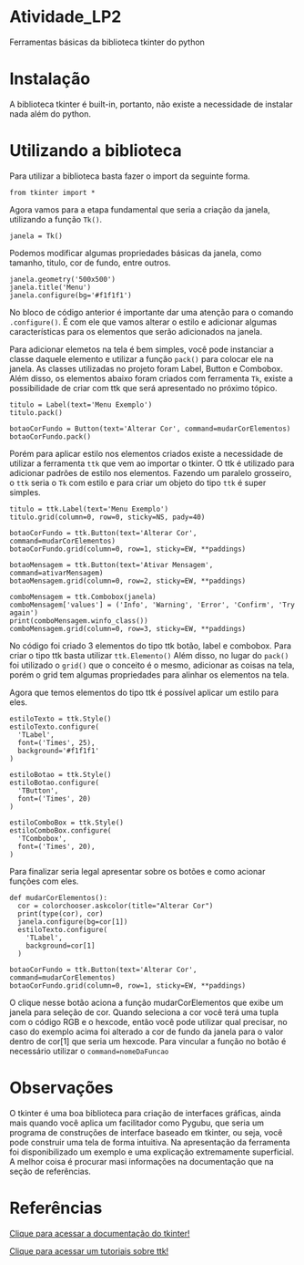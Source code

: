 # Atividade_LP2
Ferramentas básicas da biblioteca tkinter do python

<h1>Instalação</h1>
A biblioteca tkinter é built-in, portanto, não existe a necessidade de instalar nada além do python.

<h1>Utilizando a biblioteca</h1>
Para utilizar a biblioteca basta fazer o import da seguinte forma.

```
from tkinter import * 
```

Agora vamos para a etapa fundamental que seria a criação da janela, utilizando a função ``Tk()``.

```
janela = Tk()
```

Podemos modificar algumas propriedades básicas da janela, como tamanho, titulo, cor de fundo, entre outros.

```
janela.geometry('500x500')
janela.title('Menu')
janela.configure(bg='#f1f1f1')
```

No bloco de código anterior é importante dar uma atenção para o comando ``.configure()``. É com ele que vamos alterar o estilo e adicionar algumas características para os elementos que serão adicionados na janela.

Para adicionar elemetos na tela é bem simples, você pode instanciar a classe daquele elemento e utilizar a função ``pack()`` para colocar ele na janela.
As classes utilizadas no projeto foram Label, Button e Combobox. Além disso, os elementos abaixo foram criados com ferramenta ``Tk``, existe a possibilidade de criar com ttk que será apresentado no próximo tópico.
```
titulo = Label(text='Menu Exemplo')
titulo.pack()

botaoCorFundo = Button(text='Alterar Cor', command=mudarCorElementos)
botaoCorFundo.pack()
```

Porém para aplicar estilo nos elementos criados existe a necessidade de utilizar a ferramenta ``ttk`` que vem ao importar o tkinter. O ttk é utilizado para adicionar padrões de estilo nos elementos. Fazendo um paralelo grosseiro, o ``ttk`` seria o ``Tk`` com estilo e para criar um objeto do tipo ``ttk`` é super simples.
```
titulo = ttk.Label(text='Menu Exemplo')
titulo.grid(column=0, row=0, sticky=NS, pady=40)

botaoCorFundo = ttk.Button(text='Alterar Cor', command=mudarCorElementos)
botaoCorFundo.grid(column=0, row=1, sticky=EW, **paddings)

botaoMensagem = ttk.Button(text='Ativar Mensagem', command=ativarMensagem)
botaoMensagem.grid(column=0, row=2, sticky=EW, **paddings)

comboMensagem = ttk.Combobox(janela)
comboMensagem['values'] = ('Info', 'Warning', 'Error', 'Confirm', 'Try again')
print(comboMensagem.winfo_class())
comboMensagem.grid(column=0, row=3, sticky=EW, **paddings)
```
No código foi criado 3 elementos do tipo ttk botão, label e combobox. Para criar o tipo ttk basta utilizar ``ttk.Elemento()``
Além disso, no lugar do ``pack()`` foi utilizado o ``grid()`` que o conceito é o mesmo, adicionar as coisas na tela, porém o grid tem algumas propriedades para alinhar os elementos na tela.

Agora que temos elementos do tipo ttk é possível aplicar um estilo para eles.
```
estiloTexto = ttk.Style()
estiloTexto.configure(
  'TLabel',
  font=('Times', 25),
  background='#f1f1f1'
)

estiloBotao = ttk.Style()
estiloBotao.configure(
  'TButton', 
  font=('Times', 20)
)

estiloComboBox = ttk.Style()
estiloComboBox.configure(
  'TCombobox',
  font=('Times', 20),
)
```

Para finalizar seria legal apresentar sobre os botões e como acionar funções com eles.
```
def mudarCorElementos():
  cor = colorchooser.askcolor(title="Alterar Cor")
  print(type(cor), cor)
  janela.configure(bg=cor[1])
  estiloTexto.configure(
    'TLabel',
    background=cor[1]
  )

botaoCorFundo = ttk.Button(text='Alterar Cor', command=mudarCorElementos)
botaoCorFundo.grid(column=0, row=1, sticky=EW, **paddings)
```
O clique nesse botão aciona a função mudarCorElementos que exibe um janela para seleção de cor. Quando seleciona a cor você terá uma tupla com o código RGB e o hexcode, então você pode utilizar qual precisar, no caso do exemplo acima foi alterado a cor de fundo da janela para o valor dentro de cor[1] que seria um hexcode.
Para vincular a função no botão é necessário utilizar o ``command=nomeDaFuncao``

<h1>Observações</h1>
O tkinter é uma boa biblioteca para criação de interfaces gráficas, ainda mais quando você aplica um facilitador como Pygubu, que seria um programa de construções de interface baseado em tkinter, ou seja, você pode construir uma tela de forma intuitiva.
Na apresentação da ferramenta foi disponibilizado um exemplo e uma explicação extremamente superficial. A melhor coisa é procurar masi informações na documentação que na seção de referências.

<h1>Referências</h1>

<a href='https://docs.python.org/3/library/tk.html'>Clique para acessar a documentação do tkinter!</a>

<a href='https://www.pythontutorial.net/tkinter/tkinter-ttk/'>Clique para acessar um tutoriais sobre ttk!</a>




